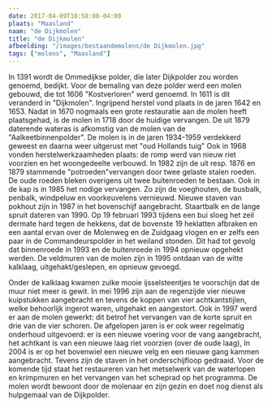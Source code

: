 ```yaml
---
date: 2017-04-09T10:58:08-04:00
plaats: "Maasland"
naam: "de Dijkmolen"
title: "de Dijkmolen"
afbeelding: "/images/bestaandemolens/de Dijkmolen.jpg"
tags: ["molens", "Maasland"]
---
```


In 1391 wordt de Ommedijkse polder, die later Dijkpolder zou worden
genoemd, bedijkt. Voor de bemaling van deze polder werd een molen
gebouwd, die tot 1606 "Kostverloren" werd genoemd. In 1611 is dit
veranderd in "Dijkmolen". Ingrijpend herstel vond plaats in de jaren
1642 en 1653. Nadat in 1670 nogmaals een grote restauratie aan de molen
heeft plaatsgehad, is de molen in 1718 door de huidige vervangen. De uit
1879 daterende wateras is afkomstig van de molen van de
"Aalkeetbinnenpolder". De molen is in de jaren 1934-1959 verdekkerd
geweest en daarna weer uitgerust met "oud Hollands tuig" Ook in 1968
vonden herstelwerkzaamheden plaats: de romp werd van nieuw riet voorzien
en het woongedeelte verbouwd. In 1982 zijn de uit resp. 1876 en 1879
stammende "potroeden"vervangen door twee gelaste stalen roeden. De oude
roeden bleken overigens uit twee buitenroeden te bestaan. Ook in de kap
is in 1985 het nodige vervangen. Zo zijn de voeghouten, de busbalk,
penbalk, windpeluw en voorkeuvelens vernieuwd. Nieuwe staven van pokhout
zijn in 1987 in het bovenschijf aangebracht. Staartbalk en de lange
spruit dateren van 1990. Op 19 februari 1993 tijdens een bui sloeg het
zeil dermate hard tegen de hekkens, dat de bovenste 19 heklatten
afbraken en een aantal ervan over de  Molenweg en de Zuidgaag vlogen  en
er zelfs een paar in de Commandeurspolder in het weiland stonden. Dit
had tot gevolg dat binnenroede in 1993 en de buitenroede in 1994 opnieuw
opgehekt werden. De veldmuren van de molen zijn in 1995 ontdaan van de
witte kalklaag, uitgehakt/geslepen, en opnieuw gevoegd.

Onder de kalklaag kwamen zulke mooie ijsselsteentjes te voorschijn dat
de muur niet meer is gewit. In mei 1996 zijn aan de regenzijde vier
nieuwe kuipstukken aangebracht en tevens de koppen van vier
achtkantstijlen, welke behoorlijk ingerot waren, uitgehakt en
aangestort. Ook in 1997 werd er aan de molen gewerkt: dit betrof het
vervangen van de korte spruit en drie van de vier schoren. De afgelopen
jaren is er ook weer regelmatig onderhoud uitgevoerd: er is een nieuwe
voering voor de vang aangebracht, het achtkant is van een nieuwe laag
riet voorzien (over de oude laag),  In 2004 is er op het bovenwiel een
nieuwe velg en een nieuwe gang kammen aangebracht. Tevens zijn de staven
in het onderschijfloop gedraaid. Voor de komende tijd staat het
restaureren van het metselwerk van de waterlopen en krimpmuren en het
vervangen van het scheprad op het programma. De molen wordt bewoont door
de molenaar en zijn gezin en doet nog dienst als hulpgemaal van de
Dijkpolder.
